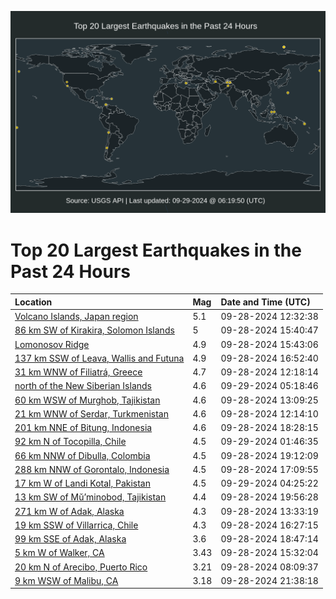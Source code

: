 ![Map](./map.png)

# Top 20 Largest Earthquakes in the Past 24 Hours

| Location | Mag | Date and Time (UTC) |
|:---|:---|:---|
| [Volcano Islands, Japan region](https://earthquake.usgs.gov/earthquakes/eventpage/us7000ngz7) | 5.1 | 09-28-2024 12:32:38 |
| [86 km SW of Kirakira, Solomon Islands](https://earthquake.usgs.gov/earthquakes/eventpage/us7000ngzw) | 5 | 09-28-2024 15:40:47 |
| [Lomonosov Ridge](https://earthquake.usgs.gov/earthquakes/eventpage/us7000ngzz) | 4.9 | 09-28-2024 15:43:06 |
| [137 km SSW of Leava, Wallis and Futuna](https://earthquake.usgs.gov/earthquakes/eventpage/us7000nh0b) | 4.9 | 09-28-2024 16:52:40 |
| [31 km WNW of Filiatrá, Greece](https://earthquake.usgs.gov/earthquakes/eventpage/us7000ngz5) | 4.7 | 09-28-2024 12:18:14 |
| [north of the New Siberian Islands](https://earthquake.usgs.gov/earthquakes/eventpage/us7000nh2f) | 4.6 | 09-29-2024 05:18:46 |
| [60 km WSW of Murghob, Tajikistan](https://earthquake.usgs.gov/earthquakes/eventpage/us7000ngzd) | 4.6 | 09-28-2024 13:09:25 |
| [21 km WNW of Serdar, Turkmenistan](https://earthquake.usgs.gov/earthquakes/eventpage/us7000ngz3) | 4.6 | 09-28-2024 12:14:10 |
| [201 km NNE of Bitung, Indonesia](https://earthquake.usgs.gov/earthquakes/eventpage/us7000nh0m) | 4.6 | 09-28-2024 18:28:15 |
| [92 km N of Tocopilla, Chile](https://earthquake.usgs.gov/earthquakes/eventpage/us7000nh1r) | 4.5 | 09-29-2024 01:46:35 |
| [66 km NNW of Dibulla, Colombia](https://earthquake.usgs.gov/earthquakes/eventpage/us7000nh0q) | 4.5 | 09-28-2024 19:12:09 |
| [288 km NNW of Gorontalo, Indonesia](https://earthquake.usgs.gov/earthquakes/eventpage/us7000nh0f) | 4.5 | 09-28-2024 17:09:55 |
| [17 km W of Landi Kotal, Pakistan](https://earthquake.usgs.gov/earthquakes/eventpage/us7000nh29) | 4.5 | 09-29-2024 04:25:22 |
| [13 km SW of Mŭ’minobod, Tajikistan](https://earthquake.usgs.gov/earthquakes/eventpage/us7000nh0t) | 4.4 | 09-28-2024 19:56:28 |
| [271 km W of Adak, Alaska](https://earthquake.usgs.gov/earthquakes/eventpage/us7000ngzg) | 4.3 | 09-28-2024 13:33:19 |
| [19 km SSW of Villarrica, Chile](https://earthquake.usgs.gov/earthquakes/eventpage/us7000nh04) | 4.3 | 09-28-2024 16:27:15 |
| [99 km SSE of Adak, Alaska](https://earthquake.usgs.gov/earthquakes/eventpage/ak024ci56b5l) | 3.6 | 09-28-2024 18:47:14 |
| [5 km W of Walker, CA](https://earthquake.usgs.gov/earthquakes/eventpage/nc75067836) | 3.43 | 09-28-2024 15:32:04 |
| [20 km N of Arecibo, Puerto Rico](https://earthquake.usgs.gov/earthquakes/eventpage/pr71461283) | 3.21 | 09-28-2024 08:09:37 |
| [9 km WSW of Malibu, CA](https://earthquake.usgs.gov/earthquakes/eventpage/ci40747871) | 3.18 | 09-28-2024 21:38:18 |
